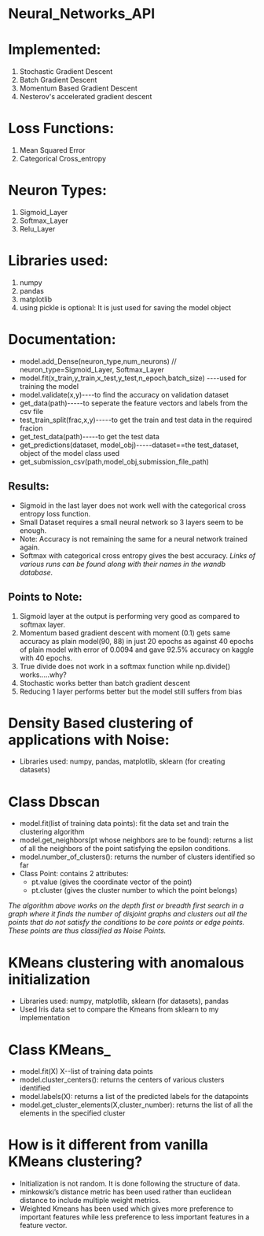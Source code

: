 # Neural_Networks_API



# Implemented:
1. Stochastic Gradient Descent
2. Batch Gradient Descent
3. Momentum Based Gradient Descent
4. Nesterov's accelerated gradient descent
# Loss Functions:
1. Mean Squared Error
2. Categorical Cross_entropy
# Neuron Types:
1. Sigmoid_Layer
2. Softmax_Layer
3. Relu_Layer
# Libraries used:
1. numpy
2. pandas
3. matplotlib
4. using pickle is optional: It is just used for saving the model object
# Documentation:
- model.add_Dense(neuron_type,num_neurons) // neuron_type=Sigmoid_Layer, Softmax_Layer
- model.fit(x_train,y_train,x_test,y_test,n_epoch,batch_size) ----used for training the model
- model.validate(x,y)----to find the accuracy on validation dataset
- get_data(path)-----to seperate the feature vectors and labels from the csv file
- test_train_split(frac,x,y)-----to get the train and test data in the required fracion
- get_test_data(path)-----to get the test data
- get_predictions(dataset, model_obj)-----dataset==the test_dataset, object of the model class used
- get_submission_csv(path,model_obj,submission_file_path)
## Results:
- Sigmoid in the last layer does not work well with the categorical cross entropy loss function.
- Small Dataset requires a small neural network so 3 layers seem to be enough.
- Note: Accuracy is not remaining the same for a neural network trained again.
- Softmax with categorical cross entropy gives the best accuracy.
*Links of various runs can be found along with their names in the wandb database.*
## Points to Note:
1. Sigmoid layer at the output is performing very good as compared to softmax layer.
2. Momentum based gradient descent with moment (0.1) gets same accuracy as plain model(90, 88) in just 20 epochs as against 40 epochs of plain model with error of 0.0094 and gave 92.5% accuracy on kaggle with 40 epochs.
3. True divide does not work in a softmax function while np.divide() works.....why?
4. Stochastic works better than batch gradient descent
5. Reducing 1 layer performs better but the model still suffers from bias


# Density Based clustering of applications with Noise:
- Libraries used: numpy, pandas, matplotlib, sklearn (for creating datasets)
# Class Dbscan
- model.fit(list of training data points): fit the data set and train the clustering algorithm
- model.get_neighbors(pt whose neighbors are to be found): returns a list of all the neighbors of the point satisfying the epsilon conditions.
- model.number_of_clusters(): returns the number of clusters identified so far
- Class Point: contains 2 attributes: 
  - pt.value (gives the coordinate vector of the point)
  - pt.cluster (gives the cluster number to which the point belongs)

*The algorithm above works on the depth first or breadth first search in a
graph where it finds the number of disjoint graphs and clusters out all the
points that do not satisfy the conditions to be core points or edge
points. These points are thus classified as Noise Points.*


# KMeans clustering with anomalous initialization
- Libraries used: numpy, matplotlib, sklearn (for datasets), pandas
- Used Iris data set to compare the Kmeans from sklearn to my implementation
# Class KMeans_
- model.fit(X) X--list of training data points
- model.cluster_centers(): returns the centers of various clusters identified
- model.labels(X): returns a list of the predicted labels for the datapoints
- model.get_cluster_elements(X,cluster_number): returns the list of all the elements in the specified cluster
# How is it different from vanilla KMeans clustering?
- Initialization is not random. It is done following the structure of data.
- minkowski’s distance metric has been used rather than euclidean distance to include multiple weight metrics.
- Weighted Kmeans has been used which gives more preference to important features while less preference to less important features in a feature vector.



